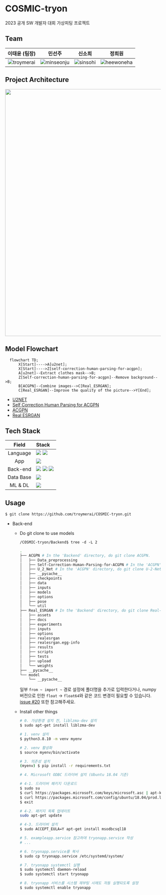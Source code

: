 # COSMIC-tryon
2023 공개 SW 개발자 대회 가상피팅 프로젝트


## Team

| **이태윤 (팀장)** | **민선주** | **신소희** | **정희원** |
|:---:|:---:|:---:|:---:|
| ![troymerai](https://github.com/troymerai.png) | ![minseonju](https://github.com/minseonju.png) | ![sinsohi](https://github.com/sinsohi.png) | ![heewoneha](https://github.com/heewoneha.png) |


## Project Architecture
<img align="center" width="800" src="https://github.com/troymerai/COSMIC-tryon/assets/74031620/53a7432e-a050-4302-8ad6-01013310dd73">


## Model Flowchart

```mermaid
  flowchart TD;
      X[Start]---->A[u2net];
      X[Start]---->Z[self-correction-human-parsing-for-acgpn];
      A[u2net]--Extract clothes mask-->B;
      Z[Self-correction-human-parsing-for-acgpn]--Remove background-->B;
      B[ACGPN]--Combine images-->C[Real_ESRGAN];
      C[Real_ESRGAN]--Improve the quality of the picture-->Y[End];
```

- [U2NET](https://github.com/xuebinqin/U-2-Net)
- [Self Correction Human Parsing for ACGPN](https://github.com/GoGoDuck912/Self-Correction-Human-Parsing)
- [ACGPN](https://github.com/minar09/ACGPN)
- [Real ESRGAN](https://github.com/xinntao/Real-ESRGAN)


## Tech Stack

| Field | Stack |
|:---:|:---|
| Language | <img src="https://img.shields.io/badge/Python-3776AB?style=for-the-badge&logo=Python&logoColor=white"/> <img src="https://img.shields.io/badge/Dart-58ACFA?style=for-the-badge&logo=dart&logoColor=013ADF"/> |
| App | <img src="https://img.shields.io/badge/Flutter-FAFAFA?style=for-the-badge&logo=flutter&logoColor=013ADF"/> |
| Back-end | <img src="https://img.shields.io/badge/Flask-black?style=for-the-badge&logo=flask&logoColor=white"/> <img src="https://img.shields.io/badge/Gunicorn-E6E6E6?style=for-the-badge&logo=gunicorn&logoColor=298A08"/> <img src="https://img.shields.io/badge/Nginx-21610B?style=for-the-badge&logo=Nginx&logoColor=white"/> |
| Data Base |  <img src="https://img.shields.io/badge/Azure SQL DB (MSSQL)-017CEE?style=for-the-badge&logo=microsoft&logoColor=white"/>  |
| ML & DL |  <img src="https://img.shields.io/badge/Google Colab-gray?style=for-the-badge&logo=googlecolab&logoColor=FF8000"/>  |


## Usage

```bash
$ git clone https://github.com/troymerai/COSMIC-tryon.git
```

- Back-end

  - Do git clone to use models

    `/COSMIC-tryon/Backend$ tree -d -L 2`

    ```bash
    .
    ├── ACGPN # In the 'Backend' directory, do git clone ACGPN.
    │   ├── Data_preprocessing
    │   ├── Self-Correction-Human-Parsing-for-ACGPN # In the 'ACGPN' directory, do git clone Self-Correction-Human-Parsing-for-ACGPN.
    │   ├── U_2_Net # In the 'ACGPN' directory, do git clone U-2-Net, and change the name of this folder like this.
    │   ├── __pycache__
    │   ├── checkpoints
    │   ├── data
    │   ├── inputs
    │   ├── models
    │   ├── options
    │   ├── pose
    │   └── util
    ├── Real_ESRGAN # In the 'Backend' directory, do git clone Real-ESRGAN, and change the name of this folder like this.
    │   ├── assets
    │   ├── docs
    │   ├── experiments
    │   ├── inputs
    │   ├── options
    │   ├── realesrgan
    │   ├── realesrgan.egg-info
    │   ├── results
    │   ├── scripts
    │   ├── tests
    │   ├── upload
    │   └── weights
    ├── __pycache__
    └── model
        └── __pycache__
    ```
    
    일부 `from ~ import ~` 경로 설정에 폴더명을 추가로 입력한다거나, numpy 버전으로 인한 `float` → `float64`와 같은 코드 변경이 필요할 수 있습니다. [issue #20](https://github.com/troymerai/COSMIC-tryon/issues/20) 또한 참고해주세요.

  - Install other things

    ```bash
    # 0. 가상환경 설치 전, liblzma-dev 설치
    $ sudo apt-get install liblzma-dev

    # 1. venv 설치
    $ python3.8.10 -m venv myenv

    # 2. venv 활성화
    $ source myenv/bin/activate

    # 3. 의존성 설치
    (myenv) $ pip install -r requirements.txt

    # 4. Microsoft ODBC 드라이버 설치 (Ubuntu 18.04 기준)
    
    # 4-1. 드라이버 패키지 다운로드
    $ sudo su
    $ curl https://packages.microsoft.com/keys/microsoft.asc | apt-key add -
    $ curl https://packages.microsoft.com/config/ubuntu/18.04/prod.list > /etc/apt/sources.list.d/mssql-release.list
    $ exit

    # 4-2. 패키지 목록 업데이트
    sudo apt-get update

    # 4-3. 드라이버 설치
    $ sudo ACCEPT_EULA=Y apt-get install msodbcsql18

    # 5. exampleapp.service 참고하여 tryonapp.service 작성
    # ...

    # 6. tryonapp.service를 복사
    $ sudo cp tryonapp.service /etc/systemd/system/

    # 7. tryonapp systemctl 실행
    $ sudo systemctl daemon-reload
    $ sudo systemctl start tryonapp

    # 8. tryonapp 서비스를 시스템 재부팅 시에도 자동 실행되도록 설정
    $ sudo systemctl enable tryonapp
    ```
